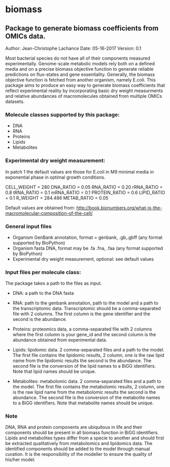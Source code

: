 # biomass
## Package to generate biomass coefficients from OMICs data.

Author: Jean-Christophe Lachance
Date: 05-16-2017
Version: 0.1

Most bacterial species do not have all of their components measured experimentally. Genome-scale metabolic models rely both on a defined media and on a precise biomass objective function to generate reliable predictions on flux-states and gene essentiality. Generally, the biomass objective function is fetched from another organism, namely E.coli. This package aims to produce an easy way to generate biomass coefficients that reflect experimental reality by incorporating basic dry weight measurments and relative abundances of macromolecules obtained from multiple OMICs datasets. 

### Molecule classes supported by this package:
- DNA
- RNA
- Proteins
- Lipids
- Metabolites

### Experimental dry weight measurement:
In patch 1 the default values are those for E.coli in M9 minimal media in exponential phase in optimal growth conditions.

CELL_WEIGHT = 280
DNA_RATIO = 0.05
RNA_RATIO = 0.20
rRNA_RATIO = 0.8
tRNA_RATIO = 0.1
mRNA_RATIO = 0.1
PROTEIN_RATIO = 0.6
LIPID_RATIO = 0.1
R_WEIGHT = 284.486
METAB_RATIO = 0.05

Default values are obtained from:
http://book.bionumbers.org/what-is-the-macromolecular-composition-of-the-cell/

### General input files

- Organism GenBank annotation, format = genbank, .gb,.gbff (any format supported by BioPython)
- Organism fasta DNA, format may be .fa .fna, .faa (any format supported by BioPython)
- Experimental dry weight measurement, optional: see default values

### Input files per molecule class:
The package takes a path to the files as input.

- DNA: a path to the DNA fasta

- RNA: path to the genbank annotation, path to the model and a path to the transcriptomic data. Transcriptomic should be a comma-separated file with 2 columns. The first column is the gene identifier and the second is the abundance.

- Proteins: proteomics data, a comma-separated file with 2 columns where the first column is your gene_id and the second column is the abundance obtained from experimental data.

- Lipids: lipidomic data. 2 comma-separated files and a path to the model. The first file contains the lipidomic results, 2 column, one is the raw lipid name from the lipidomic results the second is the abundance. The second file is the conversion of the lipid names to a BiGG identifiers. Note that lipid names should be unique. 

- Metabolites: metabolomic data. 2 comma-separated files and a path to the model. The first file contains the metabolomic results, 2 column, one is the raw lipid name from the metabolomic results the second is the abundance. The second file is the conversion of the metabolite names to a BiGG identifiers. Note that metabolite names should be unique. 

### Note

DNA, RNA and protein components are ubiquitous in life and their components should be present in all biomass function in BiGG identifiers.
Lipids and metabolites types differ from a specie to another and should first be extracted qualitatively from metabolomics and lipidomics data. The identified components should be added to the model through manual curation. It is the responsibility of the modeller to ensure the quality of his/her model. 



